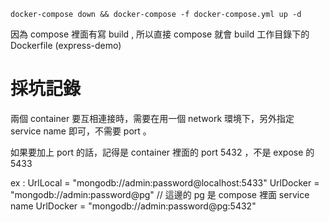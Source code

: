 `docker-compose down && docker-compose -f docker-compose.yml up -d`

因為 compose 裡面有寫 build , 所以直接 compose 就會 build 工作目錄下的 Dockerfile (express-demo)

# 採坑記錄
兩個 container 要互相連接時，需要在用一個 network 環境下，另外指定 service name 即可，不需要 port 。

如果要加上 port 的話，記得是 container 裡面的 port 5432 ，不是 expose 的 5433

ex : 
UrlLocal = "mongodb://admin:password@localhost:5433"
UrlDocker = "mongodb://admin:password@pg"  // 這邊的 pg 是 compose 裡面 service name
UrlDocker = "mongodb://admin:password@pg:5432"
